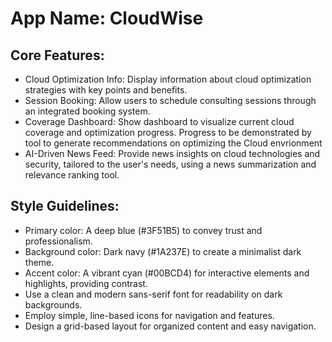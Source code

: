 # **App Name**: CloudWise

## Core Features:

- Cloud Optimization Info: Display information about cloud optimization strategies with key points and benefits.
- Session Booking: Allow users to schedule consulting sessions through an integrated booking system.
- Coverage Dashboard: Show dashboard to visualize current cloud coverage and optimization progress. Progress to be demonstrated by tool to generate recommendations on optimizing the Cloud envrionment
- AI-Driven News Feed: Provide news insights on cloud technologies and security, tailored to the user's needs, using a news summarization and relevance ranking tool.

## Style Guidelines:

- Primary color: A deep blue (#3F51B5) to convey trust and professionalism.
- Background color: Dark navy (#1A237E) to create a minimalist dark theme.
- Accent color: A vibrant cyan (#00BCD4) for interactive elements and highlights, providing contrast.
- Use a clean and modern sans-serif font for readability on dark backgrounds.
- Employ simple, line-based icons for navigation and features.
- Design a grid-based layout for organized content and easy navigation.